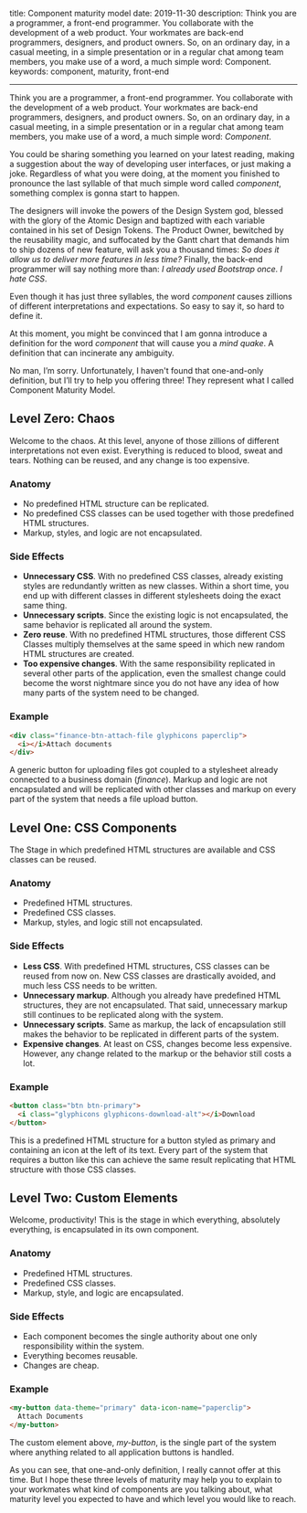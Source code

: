 title: Component maturity model
date: 2019-11-30
description: Think you are a programmer, a front-end programmer. You collaborate with the development of a web product. Your workmates are back-end programmers, designers, and product owners. So, on an ordinary day, in a casual meeting, in a simple presentation or in a regular chat among team members, you make use of a word, a much simple word: Component.
keywords: component, maturity, front-end

---

Think you are a programmer, a front-end programmer. You collaborate with the development of a web product. Your workmates are back-end programmers, designers, and product owners. So, on an ordinary day, in a casual meeting, in a simple presentation or in a regular chat among team members, you make use of a word, a much simple word: *Component*.

You could be sharing something you learned on your latest reading, making a suggestion about the way of developing user interfaces, or just making a joke. Regardless of what you were doing, at the moment you finished to pronounce the last syllable of that much simple word called *component*, something complex is gonna start to happen.

The designers will invoke the powers of the Design System god, blessed with the glory of the Atomic Design and baptized with each variable contained in his set of Design Tokens. The Product Owner, bewitched by the reusability magic, and suffocated by the Gantt chart that demands him to ship dozens of new feature, will ask you a thousand times: *So does it allow us to deliver more features in less time?* Finally, the back-end programmer will say nothing more than: *I already used Bootstrap once. I hate CSS*.

Even though it has just three syllables, the word *component* causes zillions of different interpretations and expectations. So easy to say it, so hard to define it.

At this moment, you might be convinced that I am gonna introduce a definition for the word *component* that will cause you a *mind quake*. A definition that can incinerate any ambiguity.

No man, I’m sorry. Unfortunately, I haven't found that one-and-only definition, but I’ll try to help you offering three! They represent what I called Component Maturity Model.

## Level Zero: Chaos

Welcome to the chaos. At this level, anyone of those zillions of different interpretations not even exist. Everything is reduced to blood, sweat and tears. Nothing can be reused, and any change is too expensive.

### Anatomy

- No predefined HTML structure can be replicated.
- No predefined CSS classes can be used together with those predefined HTML structures.
- Markup, styles, and logic are not encapsulated.

### Side Effects

- **Unnecessary CSS**. With no predefined CSS classes, already existing styles are redundantly written as new classes. Within a short time, you end up with different classes in different stylesheets doing the exact same thing.
- **Unnecessary scripts**. Since the existing logic is not encapsulated, the same behavior is replicated all around the system.
- **Zero reuse**. With no predefined HTML structures, those different CSS Classes multiply themselves at the same speed in which new random HTML structures are created.
- **Too expensive changes**. With the same responsibility replicated in several other parts of the application, even the smallest change could become the worst nightmare since you do not have any idea of how many parts of the system need to be changed.

### Example

``` html
<div class="finance-btn-attach-file glyphicons paperclip">
  <i></i>Attach documents
</div>
```

A generic button for uploading files got coupled to a stylesheet already connected to a business domain (*finance*). Markup and logic are not encapsulated and will be replicated with other classes and markup on every part of the system that needs a file upload button.

## Level One: CSS Components

The Stage in which predefined HTML structures are available and CSS classes can be reused.

### Anatomy

- Predefined HTML structures.
- Predefined CSS classes.
- Markup, styles, and logic still not encapsulated.

### Side Effects

- **Less CSS**. With predefined HTML structures, CSS classes can be reused from now on. New CSS classes are drastically avoided, and much less CSS needs to be written.
- **Unnecessary markup**. Although you already have predefined HTML structures, they are not encapsulated. That said, unnecessary markup still continues to be replicated along with the system.
- **Unnecessary scripts**. Same as markup, the lack of encapsulation still makes the behavior to be replicated in different parts of the system.
- **Expensive changes**. At least on CSS, changes become less expensive. However, any change related to the markup or the behavior still costs a lot.

### Example

``` html
<button class="btn btn-primary">
  <i class="glyphicons glyphicons-download-alt"></i>Download
</button>
```

This is a predefined HTML structure for a button styled as primary and containing an icon at the left of its text. Every part of the system that requires a button like this can achieve the same result replicating that HTML structure with those CSS classes.

## Level Two: Custom Elements

Welcome, productivity! This is the stage in which everything, absolutely everything, is encapsulated in its own component.

### Anatomy

- Predefined HTML structures.
- Predefined CSS classes.
- Markup, style, and logic are encapsulated.

### Side Effects

- Each component becomes the single authority about one only responsibility within the system.
- Everything becomes reusable.
- Changes are cheap.

### Example

``` html
<my-button data-theme="primary" data-icon-name="paperclip">
  Attach Documents
</my-button>
```

The custom element above, *my-button*, is the single part of the system where anything related to all application buttons is handled.

As you can see, that one-and-only definition, I really cannot offer at this time. But I hope these three levels of maturity may help you to explain to your workmates what kind of components are you talking about, what maturity level you expected to have and which level you would like to reach.
